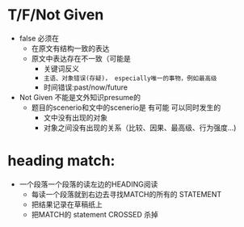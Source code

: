 # T/F/Not Given
- false 必须在
  - 在原文有结构一致的表达
  - 原文中表达存在不一致（可能是
    - 关键词反义
    - `主语、对象错误(存疑)， especially唯一的事物，例如最高级`
    - 时间错误:past/now/future
- Not Given 不能是文外知识presume的
  - 题目的scenerio和文中的scenerio是 有可能 可以同时发生的
    - 文中没有出现的对象
    - 对象之间没有出现的关系（比较、因果、最高级、行为强度...)


# heading match:
- 一个段落一个段落的读左边的HEADING阅读
  - 每读一个段落就到右边去寻找MATCH的所有的 STATEMENT
  - 把结果记录在草稿纸上
  - 把MATCH的 statement CROSSED 杀掉